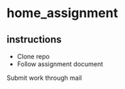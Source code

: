 # home_assignment

## instructions
* Clone repo
* Follow assignment document 

Submit work through mail
